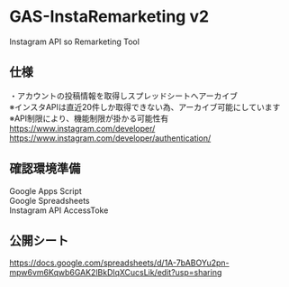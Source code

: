 # GAS-InstaRemarketing v2
Instagram API so Remarketing Tool

## 仕様
・アカウントの投稿情報を取得しスプレッドシートへアーカイブ<br>
※インスタAPIは直近20件しか取得できない為、アーカイブ可能にしています<br>
※API制限により、機能制限が掛かる可能性有<br>
https://www.instagram.com/developer/<br>
https://www.instagram.com/developer/authentication/

## 確認環境準備
Google Apps Script<br>
Google Spreadsheets<br>
Instagram API AccessToke

## 公開シート
https://docs.google.com/spreadsheets/d/1A-7bABOYu2pn-mpw6vm6Kqwb6GAK2lBkDlqXCucsLik/edit?usp=sharing

